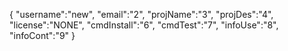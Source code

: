 {
"username":"new",
"email":"2",
"projName":"3",
"projDes":"4",
"license":"NONE",
"cmdInstall":"6",
"cmdTest":"7",
"infoUse":"8",
"infoCont":"9"
}